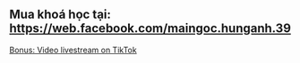 ## Mua khoá học tại: https://web.facebook.com/maingoc.hunganh.39
[Bonus: Video livestream on TikTok](https://vkvideo.ru/playlist/-225145427_37)
